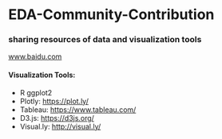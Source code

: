 # EDA-Community-Contribution
### sharing resources of data and visualization tools
www.baidu.com




#### Visualization Tools:
- R ggplot2
- Plotly: https://plot.ly/
- Tableau: https://www.tableau.com/
- D3.js: https://d3js.org/
- Visual.ly: http://visual.ly/

